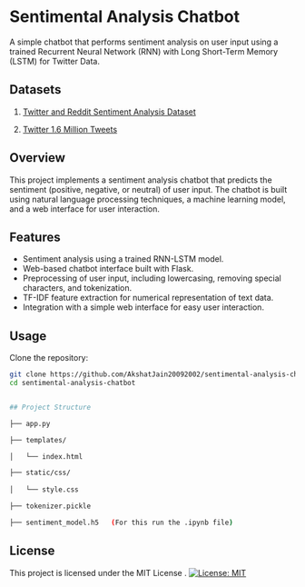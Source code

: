 # Sentimental Analysis Chatbot

A simple chatbot that performs sentiment analysis on user input using a trained Recurrent Neural Network (RNN) with Long Short-Term Memory (LSTM) for Twitter Data.

## Datasets

1. [Twitter and Reddit Sentiment Analysis Dataset](https://www.kaggle.com/datasets/cosmos98/twitter-and-reddit-sentimental-analysis-dataset)

2. [Twitter 1.6 Million Tweets](https://www.kaggle.com/datasets/kazanova/sentiment140)


## Overview

This project implements a sentiment analysis chatbot that predicts the sentiment (positive, negative, or neutral) of user input. The chatbot is built using natural language processing techniques, a machine learning model, and a web interface for user interaction.

## Features

- Sentiment analysis using a trained RNN-LSTM model.
- Web-based chatbot interface built with Flask.
- Preprocessing of user input, including lowercasing, removing special characters, and tokenization.
- TF-IDF feature extraction for numerical representation of text data.
- Integration with a simple web interface for easy user interaction.

## Usage
Clone the repository:

   ```bash
   git clone https://github.com/AkshatJain20092002/sentimental-analysis-chatbot.git
   cd sentimental-analysis-chatbot


## Project Structure

├── app.py               

├── templates/           

│   └── index.html

├── static/css/
              
│   └── style.css

├── tokenizer.pickle

├── sentiment_model.h5   (For this run the .ipynb file)

```
## License
This project is licensed under the MIT License .
[![License: MIT](https://img.shields.io/badge/License-MIT-yellow.svg)](https://opensource.org/licenses/MIT)



